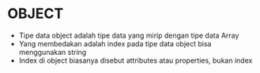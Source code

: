 # OBJECT
- Tipe data object adalah tipe data yang mirip dengan tipe data Array
- Yang membedakan adalah index pada tipe data object bisa menggunakan string
- Index di object biasanya disebut attributes atau properties, bukan index